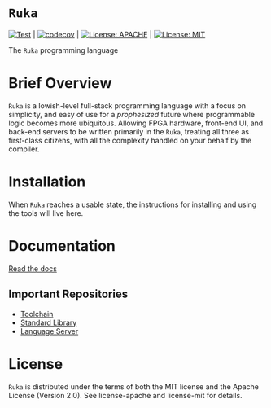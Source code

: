 # `Ruka`
[![Test](https://github.com/ruka-lang/ruka/actions/workflows/test.yml/badge.svg?branch=main)](https://github.com/ruka-lang/ruka/actions/workflows/test.yml) |
[![codecov](https://codecov.io/gh/ruka-lang/ruka/branch/main/graph/badge.svg?token=C4EIJ82UWY)](https://codecov.io/gh/ruka-lang/ruka) |
[![License: APACHE](https://img.shields.io/badge/License-Apache_2.0-blue.svg)](https://opensource.org/licenses/Apache-2.0) |
[![License: MIT](https://img.shields.io/badge/License-MIT-yellow.svg)](https://opensource.org/licenses/MIT)

The `Ruka` programming language

# Brief Overview
`Ruka` is a lowish-level full-stack programming language with a focus on simplicity, and easy of use for a *prophesized* future where programmable logic becomes more ubiquitous. Allowing FPGA hardware, front-end UI, and back-end servers to be written primarily in the `Ruka`, treating all three as first-class citizens, with all the complexity handled on your behalf by the compiler.

# Installation
When `Ruka` reaches a usable state, the instructions for installing and using the tools will live here.

# Documentation

[Read the docs](https://www.ruka-lang.org)

## Important Repositories
- [Toolchain](https://www.github.com/ruka-lang/rukaup)
- [Standard Library](https://www.github.com/ruka-lang/ruka-std)
- [Language Server](https://www.github.com/ruka-lang/ruka-ls)

# License
`Ruka` is distributed under the terms of both the MIT license and the Apache License (Version 2.0). See license-apache and license-mit for details.
